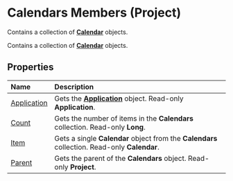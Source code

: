 
# Calendars Members (Project)
Contains a collection of  **[Calendar](2d3b0f05-4762-0058-15d4-47e1d2b9d9a9.md)** objects.

Contains a collection of  **[Calendar](2d3b0f05-4762-0058-15d4-47e1d2b9d9a9.md)** objects.


## Properties



|**Name**|**Description**|
|:-----|:-----|
|[Application](8101846d-3996-8c44-12ad-ad63fc4ce094.md)|Gets the  **[Application](8eb91712-7784-a102-38c0-19bb056c27e9.md)** object. Read-only **Application**.|
|[Count](a7652285-5694-4439-5cd9-ff691d29a6a2.md)|Gets the number of items in the  **Calendars** collection. Read-only **Long**.|
|[Item](de9595de-a159-e19a-6a7c-81c67ca7557f.md)|Gets a single  **Calendar** object from the **Calendars** collection. Read-only **Calendar**.|
|[Parent](51bada64-c5db-c3af-5bf0-0979aec8bbc4.md)|Gets the parent of the  **Calendars** object. Read-only **Project**.|
